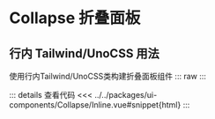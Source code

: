 # Collapse 折叠面板

<script setup>
import InlineCollapse from 'ui-components/Collapse/Inline.vue'
</script>

## 行内 Tailwind/UnoCSS 用法
使用行内Tailwind/UnoCSS类构建折叠面板组件
::: raw
<InlineCollapse />
:::

::: details 查看代码
<<< ../../packages/ui-components/Collapse/Inline.vue#snippet{html}
:::
